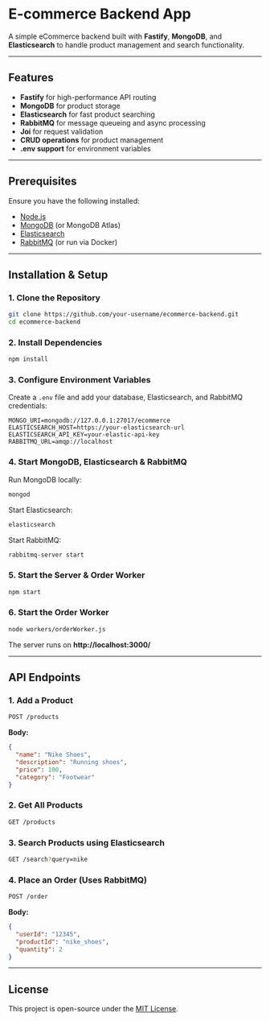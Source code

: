 # E-commerce Backend App

A simple eCommerce backend built with **Fastify**, **MongoDB**, and **Elasticsearch** to handle product management and search functionality.

---

## Features
- **Fastify** for high-performance API routing
- **MongoDB** for product storage
- **Elasticsearch** for fast product searching
- **RabbitMQ** for message queueing and async processing
- **Joi** for request validation
- **CRUD operations** for product management
- **.env support** for environment variables

---

## Prerequisites
Ensure you have the following installed:

- [Node.js](https://nodejs.org/)
- [MongoDB](https://www.mongodb.com/try/download/community) (or MongoDB Atlas)
- [Elasticsearch](https://www.elastic.co/downloads/elasticsearch)
- [RabbitMQ](https://www.rabbitmq.com/download.html) (or run via Docker)

---

## Installation & Setup
### 1. Clone the Repository
```sh
git clone https://github.com/your-username/ecommerce-backend.git
cd ecommerce-backend
```

### 2. Install Dependencies
```sh
npm install
```

### 3. Configure Environment Variables
Create a `.env` file and add your database, Elasticsearch, and RabbitMQ credentials:
```env
MONGO_URI=mongodb://127.0.0.1:27017/ecommerce
ELASTICSEARCH_HOST=https://your-elasticsearch-url
ELASTICSEARCH_API_KEY=your-elastic-api-key
RABBITMQ_URL=amqp://localhost
```

### 4. Start MongoDB, Elasticsearch & RabbitMQ
Run MongoDB locally:
```sh
mongod
```
Start Elasticsearch:
```sh
elasticsearch
```
Start RabbitMQ:
```sh
rabbitmq-server start
```

### 5. Start the Server & Order Worker
```sh
npm start
```

### 6. Start the Order Worker
```sh
node workers/orderWorker.js
```
The server runs on **http://localhost:3000/**

---

## API Endpoints

### **1. Add a Product**
```sh
POST /products
```
**Body:**
```json
{
  "name": "Nike Shoes",
  "description": "Running shoes",
  "price": 100,
  "category": "Footwear"
}
```

### **2. Get All Products**
```sh
GET /products
```

### **3. Search Products using Elasticsearch**
```sh
GET /search?query=nike
```

### **4. Place an Order (Uses RabbitMQ)**
```sh
POST /order
```
**Body:**
```json
{
  "userId": "12345",
  "productId": "nike_shoes",
  "quantity": 2
}
```
---

## License
This project is open-source under the [MIT License](LICENSE).

